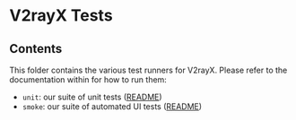 # V2rayX Tests

## Contents

This folder contains the various test runners for V2rayX. Please refer to the documentation within for how to run them:

- `unit`: our suite of unit tests ([README](unit/README.md))
- `smoke`: our suite of automated UI tests ([README](smoke/README.md))
